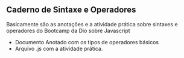 ## Caderno de Sintaxe e Operadores

Basicamente são as anotações e a atividade prática sobre sintaxes e operadores do Bootcamp da Dio sobre Javascript<br>
- Documento Anotado com os tipos de operadores básicos<br>
- Arquivo .js com a atividade prática.
